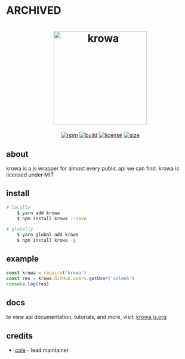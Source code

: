 <h1>ARCHIVED</h1>

<h1 align="center">
    <img src="https://raw.githubusercontent.com/colenh/krowa/main/docs_include/banner.svg" alt="krowa" width="250"/>
    <br>
</h1>

<p align="center">
    <a href="https://www.npmjs.com/package/krowa"><img src="https://img.shields.io/badge/package-krowa-%234f2218?style=for-the-badge" style="max-width:100%;" alt="npm"></a>
    <a href="https://travis-ci.com/colenh/krowa"><img src="https://img.shields.io/travis/com/colenh/krowa?color=%234f2218&style=for-the-badge" style="max-width:100%;" alt="build"/></a>
    <a href="https://github.com/colenh/krowa/blob/main/LICENSE"><img src="https://img.shields.io/github/license/colenh/krowa?color=4f2218&style=for-the-badge" style="max-width:100%;" alt="license"></a>
    <a href="https://github.com/colenh/krowa"><img src="https://img.shields.io/github/languages/code-size/colenh/krowa?color=4f2218&style=for-the-badge" style="max-width:100%;" alt="size"></a>
</p>

## about

krowa is a js wrapper for almost every public api we can find. krowa is licensed under MIT

## install

```bash
# locally
    $ yarn add krowa
    $ npm install krowa --save

# globally
    $ yarn global add krowa
    $ npm install krowa -g
```

## example

```js
const krowa = require('krowa')
const res = krowa.GitHub.users.getUser('colenh')
console.log(res)
```

## docs

to view api documentation, tutorials, and more, visit: [krowa.js.org](https://krowa.js.org/)

## credits

* [cole](https://github.com/colenh) - lead maintainer
